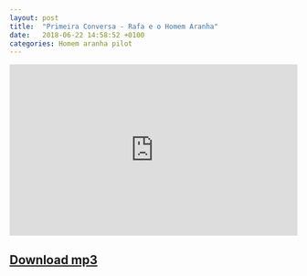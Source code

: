 ```yaml
---
layout: post
title:  "Primeira Conversa - Rafa e o Homem Aranha"
date:   2018-06-22 14:58:52 +0100
categories: Homem aranha pilot
---
```

<iframe width="100%" height="300" scrolling="no" frameborder="no" allow="autoplay" src="https://w.soundcloud.com/player/?url=https%3A//api.soundcloud.com/tracks/463722945&color=%23ff5500&auto_play=false&hide_related=false&show_comments=true&show_user=true&show_reposts=false&show_teaser=true&visual=true"></iframe>


## [Download mp3](https://raw.githubusercontent.com/tvieiragoncalves/programa-sobrinhos/master/audio/podrafa.mp3)
